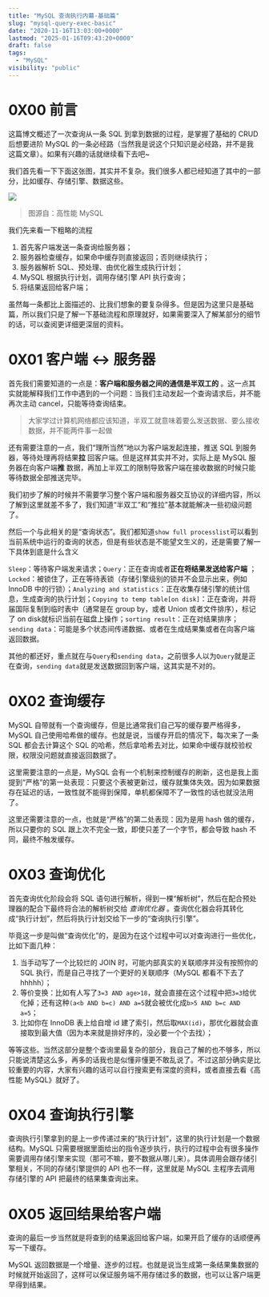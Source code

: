 ```yaml
---
title: "MySQL 查询执行内幕-基础篇"
slug: "mysql-query-exec-basic"
date: "2020-11-16T13:03:00+0000"
lastmod: "2025-01-16T09:43:20+0000"
draft: false
tags:
  - "MySQL"
visibility: "public"
---
```

# 0X00 前言

这篇博文概述了一次查询从一条 SQL 到拿到数据的过程，是掌握了基础的 CRUD 后想要进阶 MySQL 的一条必经路（当然我是说这个只知识是必经路，并不是我这篇文章）。如果有兴趣的话就继续看下去吧~

我们首先看一下下面这张图，其实并不复杂。我们很多人都已经知道了其中的一部分，比如缓存、存储引擎、数据这些。

![](https://blog-1251664340.cos.ap-chengdu.myqcloud.com/mysql_query_exec_basis.jpeg)

> 图源自：高性能 MySQL

我们先来看一下粗略的流程

  1. 首先客户端发送一条查询给服务器；
  2. 服务器检查缓存，如果命中缓存则直接返回；否则继续执行；
  3. 服务器解析 SQL、预处理、由优化器生成执行计划；
  4. MySQL 根据执行计划，调用存储引擎 API 执行查询；
  5. 将结果返回给客户端；

虽然每一条都比上面描述的、比我们想象的要复杂得多。但是因为这里只是基础篇，所以我们只是了解一下基础流程和原理就好，如果需要深入了解某部分的细节的话，可以查阅更详细更深层的资料。

# 0X01 客户端 <-> 服务器

首先我们需要知道的一点是：**客户端和服务器之间的通信是半双工的** 。这一点其实就能解释我们工作中遇到的一个问题：当我们主动发起一个查询请求后，并不能再次主动 cancel，只能等待查询结束。

> 大家学过计算机网络都应该知道，半双工就意味着要么发送数据、要么接收数据，并不能两件事一起做

还有需要注意的一点，我们“理所当然”地以为客户端发起连接，推送 SQL 到服务器，等待处理再将结果**拉** 回客户端。但是这样其实并不对，实际上是 MySQL 服务器在向客户端**推** 数据，再加上半双工的限制导致客户端在接收数据的时候只能等待数据全部推送完毕。

我们初步了解的时候并不需要学习整个客户端和服务器交互协议的详细内容，所以了解到这里就差不多了，我们知道“半双工”和“推拉”基本就能解决一些初级问题了。

然后一个与此相关的是“查询状态”。我们都知道`show full processlist`可以看到当前系统中运行的查询的状态，但是有些状态是不能望文生义的，还是需要了解一下具体到底是什么含义

`Sleep`：等待客户端发来请求；`Query`：正在查询或者**正在将结果发送给客户端** ；`Locked`：被锁住了，正在等待表锁（存储引擎级别的锁并不会显示出来，例如 InnoDB 中的行锁）；`Analyzing and statistics`：正在收集存储引擎的统计信息，生成查询的执行计划；`Copying to temp table[on disk]`：正在查询，并将届国际复制到临时表中（通常是在 group by，或者 Union 或者文件排序），标记了 on disk就标识当前在磁盘上操作；`sorting result`：正在对结果排序；`sending data`：可能是多个状态间传递数据、或者在生成结果集或者在向客户端返回数据。

其他的都还好，重点就在与`Query`和`sending data`，之前很多人以为`Query`就是正在查询，`sending data`就是发送数据回到客户端，这其实是不对的。

# 0X02 查询缓存

MySQL 自带就有一个查询缓存，但是比通常我们自己写的缓存要严格得多，MySQL 自己使用哈希做的缓存。也就是说，当缓存开启的情况下，每次来了一条 SQL 都会去计算这个 SQL 的哈希，然后拿哈希去对比，如果命中缓存就校验权限，权限没问题就直接返回数据了。

这里需要注意的一点是，MySQL 会有一个机制来控制缓存的刷新，这也是我上面提到“严格”的第一处表现：只要这个表被更新过，缓存就集体失效。因为如果数据存在延迟的话，一致性就不能得到保障，单机都保障不了一致性的话也就没法用了。

这里还需要注意的一点，也就是“严格”的第二处表现：因为是用 hash 做的缓存，所以只要你的 SQL 跟上次不完全一致，即使只差了一个字节，都会导致 hash 不同，最终不触发缓存。

# 0X03 查询优化

首先查询优化阶段会将 SQL 语句进行解析，得到一棵“解析树”，然后在配合预处理器的配合下最终将合法的解析树交给 _查询优化器_ 。查询优化器会将其转化成“执行计划”，然后将执行计划交给下一步的“查询执行引擎”。

毕竟这一步是叫做“查询优化”的，是因为在这个过程中可以对查询进行一些优化，比如下面几种：

  1. 当手动写了一个比较烂的 JOIN 时，可能内部真实的关联顺序并没有按照你的 SQL 执行，而是自己寻找了一个更好的关联顺序（MySQL 都看不下去了 hhhhh）；
  2. 等价变换：比如有人写了`3=3 AND age>18`，就会直接在这个过程中把`3=3`给优化掉；还有这种`(a<b AND b=c) AND a=5`就会被优化成`b>5 AND b=c AND a=5`；
  3. 比如你在 InnoDB 表上给自增 id 建了索引，然后取`MAX(id)`，那优化器就会直接取到最大值（因为本来就是排好序的，没必要一个个去找）；

等等这些。当然这部分是整个查询里最复杂的部分，我自己了解的也不够多，所以只能说清楚这么多，再多的话我也是似懂非懂更不敢乱说了。不过这部分确实是比较重要的内容，大家有兴趣的话可以自行搜索更有深度的资料，或者直接去看《高性能 MySQL》就好了。

# 0X04 查询执行引擎

查询执行引擎拿到的是上一步传递过来的“执行计划”，这里的执行计划是一个数据结构。MySQL 只需要根据里面给出的指令逐步执行，执行的过程中会有很多操作需要调用存储引擎来实现（那可不嘛，要不数据从哪儿来）。具体调用会跟存储引擎相关，不同的存储引擎提供的 API 也不一样，这里就是 MySQL 主程序去调用存储引擎的 API 把最终的结果集查询出来。

# 0X05 返回结果给客户端

查询的最后一步当然就是将查到的结果返回给客户端，如果开启了缓存的话顺便再写一下缓存。

MySQL 返回数据是一个增量、逐步的过程。也就是说当生成第一条结果集数据的时候就开始返回了，这样可以保证服务端不用存储过多的数据，也可以让客户端更早得到结果。
